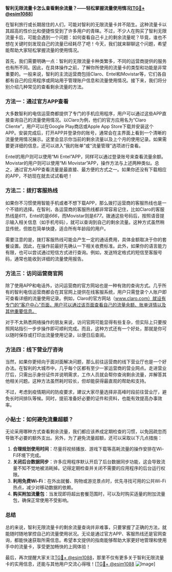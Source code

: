 **智利无限流量卡怎么查看剩余流量？——轻松掌握流量使用情况[[TG💪+ @esim1088](https://t.me/s/esim1088)]**

在智利旅行或长期居住的人们，可能对智利的无限流量卡并不陌生。这种流量卡以其超高的性价比和便捷性受到了许多用户的青睐。不过，不少人在购买了智利无限流量卡后，可能会遇到一个问题：如何查看自己卡上的剩余流量呢？毕竟，谁也不想在关键时刻发现自己的流量已经耗尽了吧！今天，我们就来聊聊这个问题，希望能帮助大家轻松掌握流量的使用情况。

首先，我们需要明确一点：智利的无限流量卡种类繁多，不同的运营商提供的服务也有所不同。因此，在具体操作之前，了解你所使用的流量卡的类型和功能是非常重要的。一般来说，智利的主流运营商包括Claro、Entel和Movistar等，它们各自都有自己的应用程序或网站用于管理账户信息和流量使用情况。接下来，我们将分别介绍几种常见的查看剩余流量的方法。

### 方法一：通过官方APP查看

大多数智利的电信运营商都提供了专门的手机应用程序，用户可以通过这些APP直接查询自己的流量使用情况。以Claro为例，他们的官方应用名为“Claro Cliente”，用户可以在Google Play商店或Apple App Store下载并安装这个APP。安装完成后，打开APP并登录你的账号，通常会在主界面上看到一个清晰的流量使用情况展示。这里会显示你当前的剩余流量以及上个月的使用记录。如果需要更详细的信息，还可以进入“我的账单”或“流量管理”选项进行查看。

Entel的用户则可以使用“Mi Entel”APP，同样可以通过登录账号来查看流量余额。Movistar的用户则可以使用“Mi Movistar”APP，操作方法与上述两种类似。总之，通过官方APP查看流量是最直接、最方便的方式之一。如果你还没有下载相应的APP，不妨现在就去试试看吧！

### 方法二：拨打客服热线

如果你不习惯使用智能手机或者不想下载APP，那么拨打运营商的客服热线也是一个不错的选择。在智利，各运营商的客服热线都非常容易记住，比如Claro的客服热线是*611*，Entel的是*666*，而Movistar则是*677*。拨通这些号码后，按照语音提示输入相关信息（如手机号码），就可以查询到自己的剩余流量。这种方式虽然稍显传统，但胜在简单快捷，适合所有年龄段的用户。

需要注意的是，拨打客服热线可能会产生一定的通话费用，具体金额取决于你的套餐设置。因此，在操作前最好先确认一下相关收费标准。此外，如果你的语言能力有限，也可以尝试通过短信方式进行查询。例如，发送特定格式的短信至客服号码，通常也能收到详细的流量使用报告。

### 方法三：访问运营商官网

除了使用APP和电话外，访问运营商的官方网站也是一种有效的查询方式。几乎所有的智利电信运营商都会在其官网上提供在线客服系统，用户只需登录个人账户即可查看详细的流量使用记录。例如，Claro的官方网站（www.claro.com）就设有专门的“客户中心”页面，用户可以通过该页面查看自己的流量余额、账单详情以及其他重要信息。

对于不太熟悉网络操作的朋友来说，访问官网可能显得有些复杂，但实际上只要按照网站指引一步步操作即可顺利完成。而且，这种方式还有一个好处，那就是你可以随时保存或打印出流量使用记录，以便日后查阅。

### 方法四：线下营业厅咨询

当然，如果你更倾向于面对面解决问题，那么前往运营商的线下营业厅也是一个好办法。在智利的大城市中，几乎每个区都有至少一家运营商的营业网点。走进营业厅后，只需出示身份证件并说明需求，工作人员就会帮你查询剩余流量，并解答其他相关问题。这种方法虽然耗时较长，但却能获得最直观的帮助和支持。

不过，考虑到疫情期间的防疫要求，建议大家尽量选择非高峰时段前往营业厅，避免长时间排队等候。同时，提前准备好必要的证件和资料，也能有效提高办事效率。

### 小贴士：如何避免流量超额？

无论采用哪种方式查看剩余流量，我们都应该养成定期检查的习惯，以免因疏忽而导致不必要的额外支出。另外，为了避免流量超额，还可以采取以下几点措施：

1. **合理规划使用时间**：尽量将视频播放、游戏下载等高耗流量的操作安排在Wi-Fi环境下完成。
2. **关闭后台数据同步**：许多应用程序默认开启了后台数据同步功能，这会导致流量不知不觉地被消耗掉。记得定期检查并关闭不需要的应用程序的后台运行权限。
3. **利用免费Wi-Fi**：在外出就餐、购物或游览景点时，优先寻找可用的公共Wi-Fi热点，减少对移动数据的依赖。
4. **购买附加流量包**：当发现即将超出套餐范围时，可以及时购买适量的附加流量包，确保正常使用不受影响。

### 总结

总的来说，智利无限流量卡的剩余流量查询并非难事，只要掌握了正确的方法，就能随时随地掌控自己的流量使用状况。无论是通过官方APP、客服热线还是官网查询，都能快速获取所需信息。希望本文提供的指南能够帮助大家更好地管理和使用手中的流量卡，享受更加畅快的上网体验！

最后，再次提醒大家关注[TG💪+ @esim1088](https://t.me/s/esim1088)，那里不仅有更多关于智利无限流量卡的实用信息，还能与其他用户交流心得哦！[[TG💪+ @esim1088](https://t.me/s/esim1088) ![Image](https://i.postimg.cc/4NQfJmqS/Snipaste-2025-05-13-00-14-12.png)]